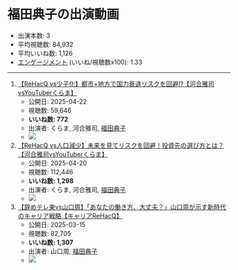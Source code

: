 # 福田典子の出演動画

- 出演本数: 3
- 平均視聴数: 84,932
- 平均いいね数: 1,126
- [エンゲージメント](/rehacq_fan/engagement) (いいね/視聴数x100): 1.33


----

1.  [【ReHacQ vs少子化】都市×地方で国力衰退リスクを回避!?【河合雅司vsYouTuberくらま】](/rehacq_fan/ids/uk3W4OR2KWM "wikilink")
    -   公開日: 2025-04-22
    -   視聴数: 59,646
    -   **いいね数: 772**
    -   出演者: くらま, 河合雅司, [福田典子](/rehacq_fan/people/福田典子 "wikilink")
    - [![](https://img.youtube.com/vi/uk3W4OR2KWM/hqdefault.jpg)](https://www.youtube.com/watch?v=uk3W4OR2KWM)
1.  [【ReHacQ vs人口減少】未来を見てリスクを回避！投資先の選び方とは？【河合雅司vsYouTuberくらま】](/rehacq_fan/ids/PolNzDk3cls "wikilink")
    -   公開日: 2025-04-20
    -   視聴数: 112,446
    -   **いいね数: 1,298**
    -   出演者: くらま, 河合雅司, [福田典子](/rehacq_fan/people/福田典子 "wikilink")
    - [![](https://img.youtube.com/vi/PolNzDk3cls/hqdefault.jpg)](https://www.youtube.com/watch?v=PolNzDk3cls)
1.  [【辞めテレ東vs山口周】「あなたの働き方、大丈夫？」山口周が示す新時代のキャリア戦略【キャリアReHacQ】](/rehacq_fan/ids/Azupf3rHQ-Y "wikilink")
    -   公開日: 2025-03-15
    -   視聴数: 82,705
    -   **いいね数: 1,307**
    -   出演者: 山口周, [福田典子](/rehacq_fan/people/福田典子 "wikilink")
    - [![](https://img.youtube.com/vi/Azupf3rHQ-Y/hqdefault.jpg)](https://www.youtube.com/watch?v=Azupf3rHQ-Y)

